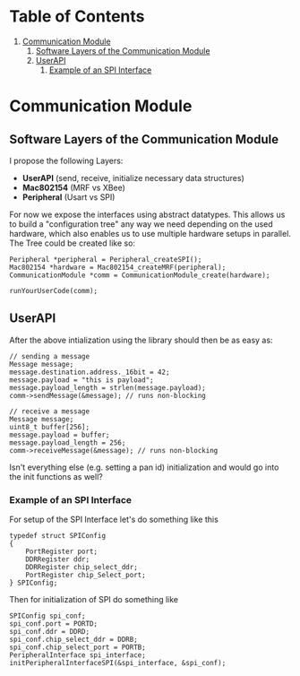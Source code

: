 
# Table of Contents

1.  [Communication Module](#orge040061)
    1.  [Software Layers of the Communication Module](#org71282c4)
    2.  [UserAPI](#org66484ae)
        1.  [Example of an SPI Interface](#orgf479570)



<a id="orge040061"></a>

# Communication Module


<a id="org71282c4"></a>

## Software Layers of the Communication Module

I propose the following Layers:

-   **UserAPI** (send, receive, initialize necessary data structures)
-   **Mac802154** (MRF vs XBee)
-   **Peripheral** (Usart vs SPI)

For now we expose the interfaces using abstract datatypes.
This allows us to build a "configuration tree" any way
we need depending on the used hardware, which also enables us to use
multiple hardware setups in parallel.
The Tree could be created like so:

    Peripheral *peripheral = Peripheral_createSPI();
    Mac802154 *hardware = Mac802154_createMRF(peripheral);
    CommunicationModule *comm = CommunicationModule_create(hardware);
    
    runYourUserCode(comm);


<a id="org66484ae"></a>

## UserAPI

After the above intialization using the library should then be as easy as:

    // sending a message
    Message message;
    message.destination.address._16bit = 42;
    message.payload = "this is payload";
    message.payload_length = strlen(message.payload);
    comm->sendMessage(&message); // runs non-blocking
    
    // receive a message
    Message message;
    uint8_t buffer[256];
    message.payload = buffer;
    message.payload_length = 256;
    comm->receiveMessage(&message); // runs non-blocking

Isn't everything else (e.g. setting a pan id) initialization and would 
go into the init functions as well?


<a id="orgf479570"></a>

### Example of an SPI Interface

For setup of the SPI Interface let's do something like this

    typedef struct SPIConfig
    {
        PortRegister port;
        DDRRegister ddr;
        DDRRegister chip_select_ddr;
        PortRegister chip_Select_port;
    } SPIConfig;

Then for initialization of SPI do something like

    SPIConfig spi_conf;
    spi_conf.port = PORTD;
    spi_conf.ddr = DDRD;
    spi_conf.chip_select_ddr = DDRB;
    spi_conf.chip_select_port = PORTB;
    PeripheralInterface spi_interface;
    initPeripheralInterfaceSPI(&spi_interface, &spi_conf);

